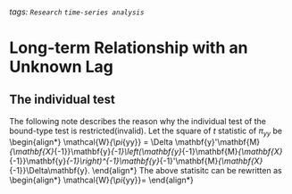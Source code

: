 ###### tags: `Research` `time-series analysis`
# Long-term Relationship with an Unknown Lag
## The individual test

The following note describes the reason why the individual test of the bound-type test is restricted(invalid). Let the square of $t$ statistic of $\pi_{yy}$ be
\begin{align*}
\mathcal{W}_{\pi_{yy}} = \Delta \mathbf{y}'\mathbf{M}_{\mathbf{X}_{-1}}\mathbf{y}_{-1}\left(\mathbf{y}_{-1}\mathbf{M}_{\mathbf{X}_{-1}}\mathbf{y}_{-1}\right)^{-1}\mathbf{y}_{-1}'\mathbf{M}_{\mathbf{X}_{-1}}\Delta\mathbf{y}.
\end{align*}
The above statisitc can be rewritten as 
\begin{align*}
\mathcal{W}_{\pi_{yy}}=
\end{align*}


